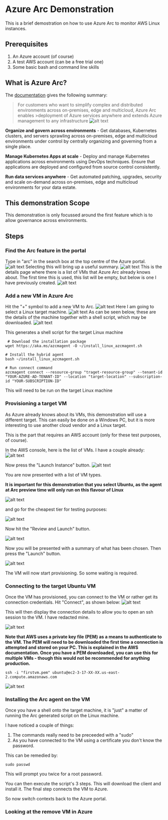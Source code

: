 # Azure Arc Demonstration
This is a brief demostration on how to use Azure Arc to monitor AWS Linux instances.

## Prerequisites
1. An Azure account (of course)
2. A test AWS account (can be a free trial one)
3. Some basic bash and command line skills

## What is Azure Arc?
The [documentation](https://azure.microsoft.com/en-gb/services/azure-arc/) gives the following summary:

>For customers who want to simplify complex and distributed environments across on-premises, edge and multicloud, Azure Arc enables >deployment of Azure services anywhere and extends Azure management to any infrastructure
![alt text](https://github.com/jometzg/arc-demo/blob/master/overview.png "Arc overview")

**Organize and govern across environments** - Get databases, Kubernetes clusters, and servers sprawling across on-premises, edge and multicloud environments under control by centrally organizing and governing from a single place.

**Manage Kubernetes Apps at scale** - Deploy and manage Kubernetes applications across environments using DevOps techniques. Ensure that applications are deployed and configured from source control consistently.

**Run data services anywhere** - Get automated patching, upgrades, security and scale on-demand across on-premises, edge and multicloud environments for your data estate.

## This demonstration Scope
This demonstration is only focussed around the first feature which is to allow governance across environments. 

## Steps
### Find the Arc feature in the portal
Type in "arc" in the search box at the top centre of the Azure portal.
![alt text](https://github.com/jometzg/arc-demo/blob/master/find-arc.png "Find Arc feature")
Selecting this will bring up a useful summary.
![alt text](https://github.com/jometzg/arc-demo/blob/master/arc-summary.png "Arc summary")
This is the details page where there is a list of VMs that Azure Arc already knows about. The first time this is used, this list will be empty, but below is one I have previously created.
![alt text](https://github.com/jometzg/arc-demo/blob/master/arc-list.png "Arc list")

### Add a new VM in Azure Arc
Hit the "+" symbol to add a new VM to Arc.
![alt text](https://github.com/jometzg/arc-demo/blob/master/arc-add1.png "Add a VM")
Here I am going to select a Linux target machine.
![alt text](https://github.com/jometzg/arc-demo/blob/master/arc-add2.png "Add a VM")
As can be seen below, these are the details of the machine together with a shell script, which may be downloaded.
![alt text](https://github.com/jometzg/arc-demo/blob/master/arc-add3.png "Add a VM")

This generates a shell script for the target Linux machine
```
 # Download the installation package
wget https://aka.ms/azcmagent -O ~/install_linux_azcmagent.sh

# Install the hybrid agent
bash ~/install_linux_azcmagent.sh

# Run connect command
azcmagent connect --resource-group "traget-resource-group" --tenant-id "YOUR-AZURE-AD-TENANT-ID" --location "target-location" --subscription-id "YOUR-SUBSCRIPTION-ID"
```
This will need to be run on the target Linux machine

### Provisioning a target VM
As Azure already knows about its VMs, this demonstration will use a different target. This can easily be done on a Windows PC, but it is more interesting to use another cloud vendor and a Linux target.

This is the part that requires an AWS account (only for these test purposes, of course).

In the AWS console, here is the list of VMs. I have a couple already:
![alt text](https://github.com/jometzg/arc-demo/blob/master/aws-vm-summary.png "AWS VM instance list")

Now press the "Launch Instance" button.
![alt text](https://github.com/jometzg/arc-demo/blob/master/aws-launch1.png "AWS Launch")

You are now presented with a list of VM types.

**It is important for this demonstration that you select Ubuntu, as the agent at Arc preview time will only run on this flavour of Linux**

![alt text](https://github.com/jometzg/arc-demo/blob/master/aws-select-ubuntu.png "AWS select Ubuntu")

and go for the cheapest tier for testing purposes:

![alt text](https://github.com/jometzg/arc-demo/blob/master/aws-select-size.png "AWS select smallest size")

Now hit the "Review and Launch" button.

![alt text](https://github.com/jometzg/arc-demo/blob/master/aws-review-and-launch.png "AWS review and launch")

Now you will be presented with a summary of what has been chosen. Then press the "Launch" button.

![alt text](https://github.com/jometzg/arc-demo/blob/master/aws-launch.png "AWS launch summary")

The VM will now start provisioning. So some waiting is required.

### Connecting to the target Ubuntu VM
Once the VM has provisioned, you can connect to the VM or rather get its connection credentials.
Hit "Connect", as shown below:
![alt text](https://github.com/jometzg/arc-demo/blob/master/aws-connect.png "AWS connect")

This will then display the connection details to allow you to open an ssh session to the VM. I have redacted mine.

![alt text](https://github.com/jometzg/arc-demo/blob/master/aws-connect2.png "AWS connect summary")


**Note that AWS uses a private key file (PEM) as a means to authenticate to the VM. The PEM will need to be downloaded the first time a connection is attempted and stored on your PC. This is explained in the AWS documentation. Once you have a PEM downloaded, you can use this for multiple VMs - though this would not be recommended for anything production.**

```
ssh -i "firstvm.pem" ubuntu@ec2-3-17-XX-XX.us-east-2.compute.amazonaws.com
```
![alt text](https://github.com/jometzg/arc-demo/blob/master/aws-vm-shell.png "AWS VM shell")

### Installing the Arc agent on the VM
Once you have a shell onto the target machine, it is "just" a matter of running the Arc generated script on the Linux machine.

I have noticed a couple of things:
1. The commands really need to be preceeded with a "sudo"
2. As you have connected to the VM using a certificate you don't know the password.

This can be remedied by:
```
sudo passwd
```
This will prompt you twice for a root password.

You can then execute the script's 3 steps. This will download the client and install it. The final step connects the VM to Azure.

So now switch contexts back to the Azure portal.

### Looking at the remove VM in Azure


